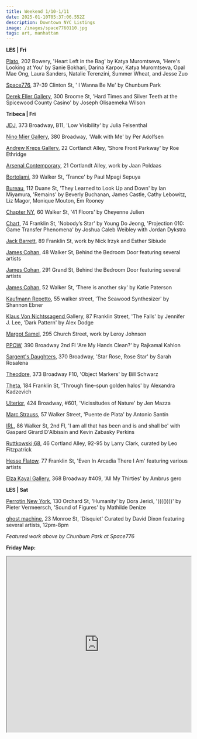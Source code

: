```yaml
---
title: Weekend 1/10-1/11
date: 2025-01-10T05:37:06.552Z
description: Downtown NYC Listings
image: /images/space7760110.jpg
tags: art, manhattan
---
```

**L﻿ES | Fri**

[P﻿lato](https://www.platogallery.com/), 202 Bowery, 'Heart Left in the Bag' by Katya Muromtseva, 'Here's Looking at You' by Sanie Bokhari, Darina Karpov, Katya Muromtseva, Opal Mae Ong, Laura Sanders, Natalie Terenzini, Summer Wheat, and Jesse Zuo

[Space776](https://www.space776.com/), 37-39 Clinton St, ' I Wanna Be Me' by Chunbum Park

[Derek Eller Gallery](https://www.derekeller.com/), 300 Broome St, 'Hard Times and Silver Teeth at the Spicewood County Casino' by Joseph Olisaemeka Wilson

**T﻿ribeca | Fri**

[J﻿DJ](https://jdj.world/projects/julia-felsenthal-2/), 373 Broadway, B11, 'Low Visibility' by Julia Felsenthal

[Nino Mier Gallery](https://www.miergallery.com/exhibitions), 380 Broadway, 'Walk with Me' by Per Adolfsen

[Andrew Kreps Gallery](http://www.andrewkreps.com/exhibitions/roe-ethridge8), 22 Cortlandt Alley, 'Shore Front Parkway' by Roe Ethridge

[Arsenal Contemporary](https://www.arsenalcontemporary.com/ny/exhib/detail/jaan-poldaas-jaan-poldaas), 21 Cortlandt Alley, work by Jaan Poldaas

[Bortolami](https://www.bortolamigallery.com/exhibitions/trance), 39 Walker St, 'Trance' by Paul Mpagi Sepuya

[B﻿ureau](https://bureau-inc.com/), 112 Duane St, 'They Learned to Look Up and Down' by Ian Miyamura, 'Remains' by Beverly Buchanan, James Castle, Cathy Lebowitz, Liz Magor, Monique Mouton, Em Rooney

[Chapter NY](https://chapter-ny.com/exhibitions/41-floors/), 60 Walker St, '41 Floors' by Cheyenne Julien

[Chart](https://chart-gallery.com/), 74 Franklin St, 'Nobody’s Star' by Young Do Jeong, 'Projection 010: Game Transfer Phenomena' by Joshua Caleb Weibley with Jordan Dykstra

[Jack Barrett](https://www.jackbarrettgallery.com/exhibitions), 89 Franklin St, work by Nick Irzyk and Esther Sibiude

[James Cohan](https://www.jamescohan.com/exhibitions/3), 48 Walker St, Behind the Bedroom Door featuring several artists

[James Cohan](https://www.jamescohan.com/exhibitions/3), 291 Grand St, Behind the Bedroom Door featuring several artists

[James Cohan](https://www.jamescohan.com/exhibitions/katie-paterson2), 52 Walker St, 'There is another sky' by Katie Paterson

[Kaufmann Repetto](https://kaufmannrepetto.com/), 55 walker street, 'The Seawood Synthesizer' by Shannon Ebner

[Klaus Von Nichtssagend ](https://klausgallery.com/)Gallery, 87 Franklin Street, 'The Falls' by Jennifer J. Lee, 'Dark Pattern' by Alex Dodge

[Margot Samel](https://www.margotsamel.com/exhibition/leroy-johnson/), 295 Church Street, work by Leroy Johnson

[P﻿POW](https://www.ppowgallery.com/exhibitions/rajkamal-kahlon), 390 Broadway 2nd Fl 'Are My Hands Clean?' by Rajkamal Kahlon

[Sargent's Daughters](https://www.sargentsdaughters.com/sarah-rosalena-star-rose-rose-star), 370 Broadway, 'Star Rose, Rose Star' by Sarah Rosalena

[Theodore](https://www.theodoreart.com/future), 373 Broadway F10, 'Object Markers' by Bill Schwarz

[T﻿heta](https://www.theta.nyc/), 184 Franklin St, 'Through fine-spun golden halos' by Alexandra Kadzevich

[Ulterior](https://www.ulteriorgallery.com/jen-mazza_viccissitudes-of-nature), 424 Broadway, #601, 'Vicissitudes of Nature' by Jen Mazza

[Marc Strauss](https://marcstraus.com/exhibitions/157-antonio-santin-puente-de-plata/), 57 Walker Street, 'Puente de Plata' by Antonio Santín

[I﻿RL](https://www.instagram.com/irl.nyc), 86 Walker St, 2nd Fl, 'I am all that has been and is and shall be' with Gaspard Girard D'Albissin and Kevin Zabasky Perkins 

[Ruttkowski;68](https://www.ruttkowski68.com/), 46 Cortland Alley, 92-95 by Larry Clark, curated by Leo Fitzpatrick 

[H﻿esse Flatow](https://hesseflatow.com/exhibitions/130-even-in-arcadia-there-i-am-curated-by-andrew-gardner/overview/), 77 Franklin St, 'Even In Arcadia There I Am' featuring various artists

[Elza Kayal Gallery](https://elzakayal.com/gero), 368 Broadway #409, 'All My Thirties' by Ambrus gero

**L﻿ES | Sat**

[Perrotin New York](https://www.perrotin.com/), 130 Orchard St, 'Humanity' by Dora Jeridi, '(((())))' by Pieter Vermeersch, 'Sound of Figures' by Mathilde Denize

[ghost machine](https://www.ghostmachine.nyc), 23 Monroe St, 'Disquiet' Curated by David Dixon featuring several artists, 12pm-8pm

*F﻿eatured work above by Chunbum Park at Space776*

**F﻿riday Map:**

<iframe src="https://www.google.com/maps/d/u/1/embed?mid=1aKCgZuqGt1b1lzNe-EriAfEFYVSbtkc&ehbc=2E312F" width="100%" height="480"></iframe>